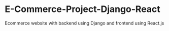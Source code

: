 # E-Commerce-Project-Django-React
Ecommerce website with backend using Django and frontend using React.js
